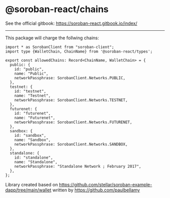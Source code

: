 # @soroban-react/chains

See the official gitbook: https://soroban-react.gitbook.io/index/
___

This package will charge the follwing chains:

```
import * as SorobanClient from "soroban-client";
import type {WalletChain, ChainName} from '@soroban-react/types';

export const allowedChains: Record<ChainName, WalletChain> = {
  public: {
    id: "public",
    name: "Public",
    networkPassphrase: SorobanClient.Networks.PUBLIC,
  },
  testnet: {
    id: "testnet",
    name: "Testnet",
    networkPassphrase: SorobanClient.Networks.TESTNET,
  },
  futurenet: {
    id: "futurenet",
    name: "Futurenet",
    networkPassphrase: SorobanClient.Networks.FUTURENET,
  },
  sandbox: {
    id: "sandbox",
    name: "Sandbox",
    networkPassphrase: SorobanClient.Networks.SANDBOX,
  },
  standalone: {
    id: "standalone",
    name: "Standalone",
    networkPassphrase: "Standalone Network ; February 2017",
  },
};
```


Library created based on https://github.com/stellar/soroban-example-dapp/tree/main/wallet written by https://github.com/paulbellamy